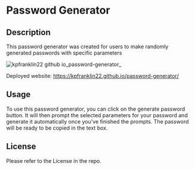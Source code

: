 # Password Generator

## Description

This password generator was created for users to make randomly generated passwords with specific parameters

![kpfranklin22 github io_password-generator_](https://user-images.githubusercontent.com/115495027/201177065-c9a70cd0-cea2-4cf2-98bf-285339f1d2a6.png)

Deployed website: https://kpfranklin22.github.io/password-generator/

## Usage

To use this password generator, you can click on the generate password button. It will then prompt the selected parameters for your password and generate it automatically once you've finished the prompts. The password will be ready to be copied in the text box.

## License

Please refer to the License in the repo.
